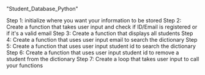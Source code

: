 "Student_Database_Python" 

Step 1: initialize where you want your information to be stored
Step 2: Create a function that takes user input and check if ID/Email is registered or if it's a valid email
Step 3: Create a function that displays all students
Step 4: Create a function that uses user input email to search the dictionary
Step 5: Create a function that uses user input student id to search the dictionary
Step 6: Create a function that uses user input student id to remove a student from the dictionary
Step 7: Create a loop that takes user input to call your functions
